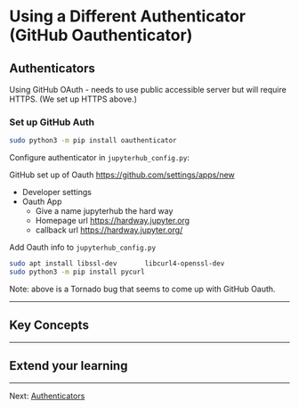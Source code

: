 # Using a Different Authenticator (GitHub Oauthenticator)

## Authenticators

Using GitHub OAuth - needs to use public accessible server but will require HTTPS. (We set up HTTPS above.)

### Set up GitHub Auth

```bash
sudo python3 -m pip install oauthenticator
```

Configure authenticator in `jupyterhub_config.py`:


GitHub set up of Oauth
https://github.com/settings/apps/new
- Developer settings
- Oauth App
    - Give a name jupyterhub the hard way
    - Homepage url https://hardway.jupyter.org
    - callback url https://hardway.jupyter.org/

Add Oauth info to `jupyterhub_config.py`


```bash
sudo apt install libssl-dev       libcurl4-openssl-dev
sudo python3 -m pip install pycurl
```
Note: above is a Tornado bug that seems to come up with GitHub Oauth.

---

## Key Concepts

---

## Extend your learning

---

Next: [Authenticators](10-cleaning-up.md)